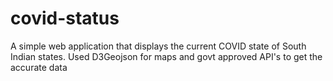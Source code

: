 # covid-status
A simple web application that displays the current COVID state of South Indian states. Used D3Geojson for maps and govt approved API's to get the accurate data

